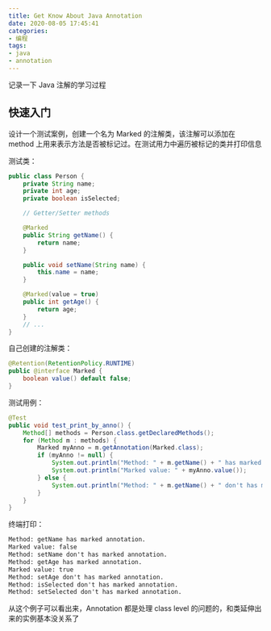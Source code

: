 ```yaml
---
title: Get Know About Java Annotation
date: 2020-08-05 17:45:41
categories:
- 编程
tags:
- java
- annotation
---
```


记录一下 Java 注解的学习过程

## 快速入门

设计一个测试案例，创建一个名为 Marked 的注解类，该注解可以添加在 method 上用来表示方法是否被标记过。在测试用力中遍历被标记的类并打印信息

测试类：

```java
public class Person {
    private String name;
    private int age;
    private boolean isSelected;

    // Getter/Setter methods

    @Marked
    public String getName() {
        return name;
    }

    public void setName(String name) {
        this.name = name;
    }

    @Marked(value = true)
    public int getAge() {
        return age;
    }
    // ...
}
```

自己创建的注解类：

```java
@Retention(RetentionPolicy.RUNTIME)
public @interface Marked {
    boolean value() default false;
}
```

测试用例：

```java
@Test
public void test_print_by_anno() {
    Method[] methods = Person.class.getDeclaredMethods();
    for (Method m : methods) {
        Marked myAnno = m.getAnnotation(Marked.class);
        if (myAnno != null) {
            System.out.println("Method: " + m.getName() + " has marked annotation.");
            System.out.println("Marked value: " + myAnno.value());
        } else {
            System.out.println("Method: " + m.getName() + " don't has marked annotation.");
        }
    }
}
```

终端打印：

```txt
Method: getName has marked annotation.
Marked value: false
Method: setName don't has marked annotation.
Method: getAge has marked annotation.
Marked value: true
Method: setAge don't has marked annotation.
Method: isSelected don't has marked annotation.
Method: setSelected don't has marked annotation.
```

从这个例子可以看出来，Annotation 都是处理 class level 的问题的，和类延伸出来的实例基本没关系了
